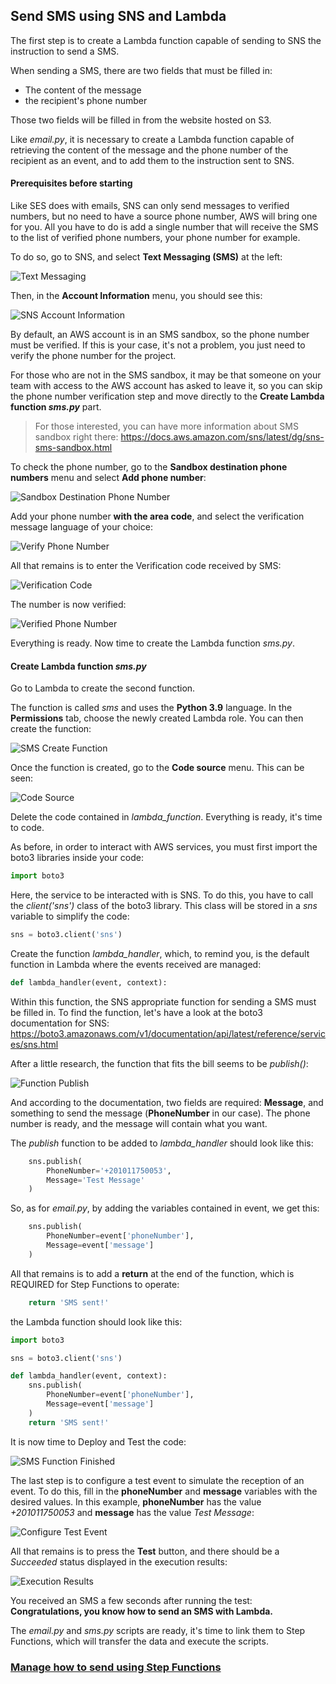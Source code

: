 ## Send SMS using SNS and Lambda

The first step is to create a Lambda function capable of sending to SNS the instruction to send a SMS.

When sending a SMS, there are two fields that must be filled in:
- The content of the message
- the recipient's phone number

Those two fields will be filled in from the website hosted on S3.

Like *email.py*, it is necessary to create a Lambda function capable of retrieving the content of the message and the phone number of the recipient as an event, and to add them to the instruction sent to SNS.

#### Prerequisites before starting

Like SES does with emails, SNS can only send messages to verified numbers, but no need to have a source phone number, AWS will bring one for you. All you have to do is add a single number that will receive the SMS to the list of verified phone numbers, your phone number for example.

To do so, go to SNS, and select **Text Messaging (SMS)** at the left:

![Text Messaging](images/text-messaging.png ':size=900')

Then, in the **Account Information** menu, you should see this:

![SNS Account Information](images/sns-account-information.png ':size=800')

By default, an AWS account is in an SMS sandbox, so the phone number must be verified. If this is your case, it's not a problem, you just need to verify the phone number for the project.

For those who are not in the SMS sandbox, it may be that someone on your team with access to the AWS account has asked to leave it, so you can skip the phone number verification step and move directly to the **Create Lambda function *sms.py*** part.

> For those interested, you can have more information about SMS sandbox right there: https://docs.aws.amazon.com/sns/latest/dg/sns-sms-sandbox.html

To check the phone number, go to the **Sandbox destination phone numbers** menu and select **Add phone number**:

![Sandbox Destination Phone Number](images/sandbox-destination-phone.png ':size=700')

Add your phone number **with the area code**, and select the verification message language of your choice:

![Verify Phone Number](images/verify-phone-number.png ':size=800')

All that remains is to enter the Verification code received by SMS:

![Verification Code](images/verification-code.png ':size=800')

The number is now verified:

![Verified Phone Number](images/verified-phone-number.png ':size=700')

Everything is ready. Now time to create the Lambda function *sms.py*.

#### Create Lambda function *sms.py*

Go to Lambda to create the second function.

The function is called *sms* and uses the **Python 3.9** language. In the **Permissions** tab, choose the newly created Lambda role. You can then create the function:

![SMS Create Function](images/create-sms-function.png ':size=900')

Once the function is created, go to the **Code source** menu. This can be seen:

![Code Source](images/code-source.png ':size=900')

Delete the code contained in *lambda_function*. Everything is ready, it's time to code.

As before, in order to interact with AWS services, you must first import the boto3 libraries inside your code:

``` py
import boto3
```

Here, the service to be interacted with is SNS. To do this, you have to call the *client('sns')* class of the boto3 library. This class will be stored in a *sns* variable to simplify the code:

``` py
sns = boto3.client('sns')
```

Create the function *lambda_handler*, which, to remind you, is the default function in Lambda where the events received are managed:

``` py
def lambda_handler(event, context):
```

Within this function, the SNS appropriate function for sending a SMS must be filled in. To find the function, let's have a look at the boto3 documentation for SNS: https://boto3.amazonaws.com/v1/documentation/api/latest/reference/services/sns.html

After a little research, the function that fits the bill seems to be *publish()*:

![Function Publish](images/function-publish.png ':size=600')

And according to the documentation, two fields are required: **Message**, and something to send the message (**PhoneNumber** in our case). The phone number is ready, and the message will contain what you want.

The *publish* function to be added to *lambda_handler* should look like this:

``` py
    sns.publish(
        PhoneNumber='+201011750053',
        Message='Test Message'
    )
```

So, as for *email.py*, by adding the variables contained in event, we get this:

``` py
    sns.publish(
        PhoneNumber=event['phoneNumber'],
        Message=event['message']
    )
```

All that remains is to add a **return** at the end of the function, which is REQUIRED for Step Functions to operate:

``` py
    return 'SMS sent!'
```

the Lambda function should look like this:

``` py
import boto3

sns = boto3.client('sns')

def lambda_handler(event, context):
    sns.publish(
        PhoneNumber=event['phoneNumber'],
        Message=event['message']
    )
    return 'SMS sent!'
```

It is now time to Deploy and Test the code:

![SMS Function Finished](images/sms-function-finished.png ':size=900')

The last step is to configure a test event to simulate the reception of an event. To do this, fill in the **phoneNumber** and **message** variables with the desired values. In this example, **phoneNumber** has the value *+201011750053* and **message** has the value *Test Message*:

![Configure Test Event](images/configure-test-event.png ':size=600')

All that remains is to press the **Test** button, and there should be a *Succeeded* status displayed in the execution results:

![Execution Results](images/execution-results.png ':size=700')

You received an SMS a few seconds after running the test: **Congratulations, you know how to send an SMS with Lambda.**

The *email.py* and *sms.py* scripts are ready, it's time to link them to Step Functions, which will transfer the data and execute the scripts.

### [Manage how to send using Step Functions](https://github.com/OmarKhalil401/Serverless-Notification-Sending-Application/blob/main/4-Step_Functions/README.md)